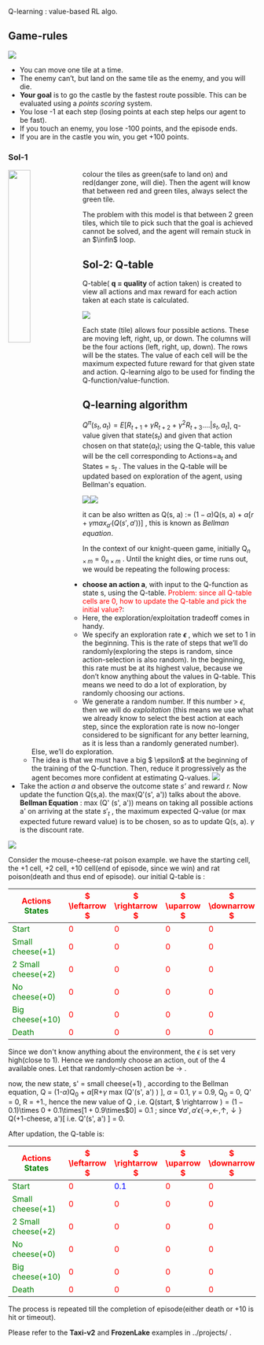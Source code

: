 Q-learning : value-based RL algo.

## Game-rules

<img src="images/knight_princess_game.png" />

- You can move one tile at a time. 
- The enemy can’t, but land on the same tile as the enemy, and you will die. 
- **Your goal** is to go the castle by the fastest route possible. This can be evaluated using a *points scoring* system.
- You lose -1 at each step (losing points at each step helps our agent to be fast).
- If you touch an enemy, you lose -100 points, and the episode ends.
- If you are in the castle you win, you get +100 points.



### Sol-1

<img src="images/red_green_tiles.png" width="30%" style="float: left;" />  colour the tiles as green(safe to land on) and red(danger zone, will die). Then the agent will know that between red and green tiles, always select the green tile.

The problem with this model is that between 2 green tiles, which tile to pick such that the goal is achieved cannot be solved, and the agent will remain stuck in an $\infin$ loop.







## Sol-2: Q-table

Q-table( **q = quality** of action taken) is created to view all actions and max reward for each action taken at each state is calculated. 

<img src="images/qtable.png" /> 

Each state (tile) allows four possible actions. These are moving left, right, up, or down. The columns will be the four actions (left, right, up, down). The rows will be the states. The value of each cell will be the maximum expected future reward for that given state and action. Q-learning algo to be used for finding the Q-function/value-function.



## Q-learning algorithm

$Q^{\pi}(s_t, a_t) = E[R_{t+1} + \gamma R_{t+2} + \gamma^{2}R_{t+3}.... | s_t, a_t]$, q-value given that state($s_t$) and given that action chosen on that state($a_t$); 	using the Q-table, this value will be the cell corresponding to Actions=$\textrm{a}_t$ and States = $\textrm{s}_t$ . The values in the Q-table will be updated based on exploration of the agent, using Bellman's equation.

<img src="images/q_algo_proc.png" /><img src="images/q_algo_proc2.png" />

it can be also written as Q(s, a) := $(1-\alpha)$Q(s, a) + $\alpha[r + \gamma max_{a'}(Q(s', a'))]$ , this is known as *Bellman equation*.

In the context of our knight-queen game, initially Q$_{n\times m}$ = 0$_{n\times m}$ . Until the knight dies, or time runs out, we would be repeating the following process:

* **choose an action a**, with input to the Q-function as state s, using the Q-table. <font color="red">Problem: since all Q-table cells are 0, how to update the Q-table and pick the initial value?</font>:
  * Here, the exploration/exploitation tradeoff comes in handy.
  * We specify an exploration rate **$\epsilon$** , which we set to 1 in the beginning. This is the rate of steps that we’ll do randomly(exploring the steps is random, since action-selection is also random). In the beginning, this rate must be at its highest value, because we don’t know anything about the values in Q-table. This means we need to do a lot of exploration, by randomly choosing our actions.
  * We generate a random number. If this number > $\epsilon$, then we will do *exploitation* (this means we use what we already know to select the best action at each step, since the exploration rate is now no-longer considered to be significant for any better learning, as it is less than a randomly generated number). Else, we’ll do exploration.
  * The idea is that we must have a big $ \epsilon$ at the beginning of the training of the Q-function. Then, reduce it progressively as the agent becomes more confident at estimating Q-values.
    <img src="images/epsilon.png" />
* Take the action *a* and observe the outcome state *s’* and reward *r.* Now update the function Q(s,a). the max(Q'(s', a')) talks about the above.
  **Bellman Equation**  : max (Q' (s', a')) means on taking all possible actions a' on arriving at the state $s'_t$ , the maximum expected Q-value (or max expected future reward value) is to be chosen, so as to update Q(s, a).  $\gamma$ is the discount rate.



<img src="images/example_q_algo_proc.png" />



Consider the mouse-cheese-rat poison example. we have the starting cell, the +1 cell, +2 cell, +10 cell(end of episode, since we win) and rat poison(death and thus end of episode).  our initial Q-table is :

| <font color="red">Actions</font><br /><font color="green">States</font> | <font color="red">$ \leftarrow $</font> | <font color="red">$ \rightarrow $</font> | <font color="red">$ \uparrow $</font> | <font color="red">$ \downarrow $</font> |
| ------------------------------------------------------------ | --------------------------------------- | ---------------------------------------- | ------------------------------------- | --------------------------------------- |
| <font color="green">Start</font>                             | <font color="red">0</font>              | <font color="red">0</font>               | <font color="red">0</font>            | <font color="red">0</font>              |
| <font color="green">Small cheese(+1)</font>                  | <font color="red">0</font>              | <font color="red">0</font>               | <font color="red">0</font>            | <font color="red">0</font>              |
| <font color="green">2 Small cheese(+2)</font>                | <font color="red">0</font>              | <font color="red">0</font>               | <font color="red">0</font>            | <font color="red">0</font>              |
| <font color="green">No cheese(+0)</font>                     | <font color="red">0</font>              | <font color="red">0</font>               | <font color="red">0</font>            | <font color="red">0</font>              |
| <font color="green">Big cheese(+10)</font>                   | <font color="red">0</font>              | <font color="red">0</font>               | <font color="red">0</font>            | <font color="red">0</font>              |
| <font color="green">Death</font>                             | <font color="red">0</font>              | <font color="red">0</font>               | <font color="red">0</font>            | <font color="red">0</font>              |

Since we don't know anything about the environment, the $\epsilon$ is set very high(close to 1). Hence we randomly choose an action, out of the 4 available ones. Let that randomly-chosen action be $\rightarrow$ .

now, the new state, s' = small cheese(+1) , according to the Bellman equation, Q = (1-$\alpha$)Q$_0$ + $\alpha$[R+$\gamma$ max (Q'(s', a') ) ], $\alpha$ = 0.1, $\gamma$ = 0.9, Q$_0$ = 0, Q' = 0, R = +1., hence the new value of Q , i.e. Q(start, $ \rightarrow $) = (1-0.1)$\times $0 + 0.1$\times$[1 + 0.9$\times$0] = 0.1 ; since $\forall a', a' \epsilon \{\rightarrow, \leftarrow, \uparrow, \downarrow \}$ Q(+1-cheese, a')[ i.e. Q'(s', a') ] = 0.

After updation, the Q-table is:

| <font color="red">Actions</font><br /><font color="green">States</font> | <font color="red">$ \leftarrow $</font> | <font color="red">$ \rightarrow $</font> | <font color="red">$ \uparrow $</font> | <font color="red">$ \downarrow $</font> |
| ------------------------------------------------------------ | --------------------------------------- | ---------------------------------------- | ------------------------------------- | --------------------------------------- |
| <font color="green">Start</font>                             | <font color="red">0</font>              | <font color="blue">0.1</font>            | <font color="red">0</font>            | <font color="red">0</font>              |
| <font color="green">Small cheese(+1)</font>                  | <font color="red">0</font>              | <font color="red">0</font>               | <font color="red">0</font>            | <font color="red">0</font>              |
| <font color="green">2 Small cheese(+2)</font>                | <font color="red">0</font>              | <font color="red">0</font>               | <font color="red">0</font>            | <font color="red">0</font>              |
| <font color="green">No cheese(+0)</font>                     | <font color="red">0</font>              | <font color="red">0</font>               | <font color="red">0</font>            | <font color="red">0</font>              |
| <font color="green">Big cheese(+10)</font>                   | <font color="red">0</font>              | <font color="red">0</font>               | <font color="red">0</font>            | <font color="red">0</font>              |
| <font color="green">Death</font>                             | <font color="red">0</font>              | <font color="red">0</font>               | <font color="red">0</font>            | <font color="red">0</font>              |

The process is repeated till the completion of episode(either death or +10 is hit or timeout).

Please refer to the **Taxi-v2** and **FrozenLake** examples in ../projects/ .